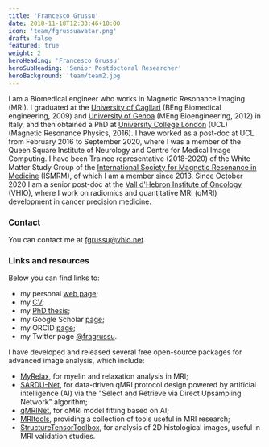 ```yaml
---
title: 'Francesco Grussu'
date: 2018-11-18T12:33:46+10:00
icon: 'team/fgrussuavatar.png'
draft: false
featured: true
weight: 2
heroHeading: 'Francesco Grussu'
heroSubHeading: 'Senior Postdoctoral Researcher'
heroBackground: 'team/team2.jpg'
---
```


I am a Biomedical engineer who works in Magnetic Resonance Imaging (MRI). I graduated at the [University of Cagliari](https://www.unica.it/unica/en/homepage.page) (BEng Biomedical engineering, 2009) and [University of Genoa](https://unige.it/en) (MEng Bioengineering, 2012) in Italy, and then obtained a PhD at [University College London](https://www.ucl.ac.uk/) (UCL) (Magnetic Resonance Physics, 2016). I have worked as a post-doc at UCL from February 2016 to September 2020, where I was a member of the Queen Square Institute of Neurology and Centre for Medical Image Computing. I have been Trainee representative (2018-2020) of the White Matter Study Group of the [International Society for Magnetic Resonance in Medicine](https://www.ismrm.org/) (ISMRM), of which I am a member since 2013. Since October 2020 I am a senior post-doc at the [Vall d'Hebron Institute of Oncology](https://www.vhio.net/) (VHIO), where I work on radiomics and quantitative MRI (qMRI) development in cancer precision medicine.

### Contact
You can contact me at [fgrussu@vhio.net](mailto:fgrussu@vhio.net).


### Links and resources
Below you can find links to:
* my personal [web page](http://fragrussu.github.io);
* my [CV](http://fragrussu.github.io/mycv.pdf);
* my [PhD thesis](https://discovery.ucl.ac.uk/id/eprint/1477007/7/FGrussu_PhD_final_20160320.pdf);
* my Google Scholar [page](https://scholar.google.com/citations?user=Zj5Vt3YAAAAJ&hl=en&oi=ao);
* my ORCID [page](https://orcid.org/0000-0002-0945-3909); 
* my Twitter page [@fragrussu](https://twitter.com/fragrussu).

I have developed and released several free open-source packages for advanced image analysis, which include:
* [MyRelax](https://github.com/fragrussu/MyRelax), for myelin and relaxation analysis in MRI;
* [SARDU-Net](https://github.com/fragrussu/sardunet), for data-driven qMRI protocol design powered by artificial intelligence (AI) via the "Select and Retrieve via Direct Upsampling Network" algorithm;
* [qMRINet](https://github.com/fragrussu/qMRINet), for qMRI model fitting based on AI;
* [MRItools](https://github.com/fragrussu/MRItools), providing a collection of tools useful in MRI research;
* [StructureTensorToolbox](https://github.com/fragrussu/StructureTensorToolbox), for analysis of 2D histological images, useful in MRI validation studies.
